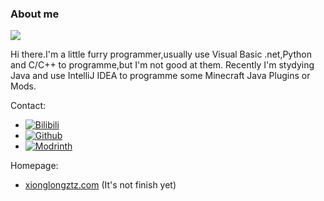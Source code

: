 ### About me
![](https://github-readme-stats.vercel.app/api?username=xionglongztz&show_icons=true&layout=compact&theme=tokyonight)

Hi there.I'm a little furry programmer,usually use Visual Basic .net,Python and C/C++ to programme,but I'm not good at them.
Recently I'm stydying Java and use IntelliJ IDEA to programme some Minecraft Java Plugins or Mods.

<!--
![Top Langs](https://github-readme-stats.vercel.app/api/top-langs/?username=xionglongztz&show_icons=true&layout=compact&theme=tokyonight)
-->
Contact:
- [![Bilibili](https://img.shields.io/endpoint?logo=bilibili&style=social&url=https%3A%2F%2Fapi.zeroroku.com%2Fbilibili%2Fauthor%2Fshield%3Fmid%3D21363815)](https://space.bilibili.com/21363815)
- [![Github](https://img.shields.io/github/followers/xionglongztz?label=xionglongztz&style=social)](https://github.com/xionglongztz)
- [![Modrinth](https://img.shields.io/)](https://modrinth.com/user/xionglongztz)

Homepage:
- [xionglongztz.com](https://xionglongztz.com/)
(It's not finish yet)

<!--
**xionglongztz/xionglongztz** is a ✨ _special_ ✨ repository because its `README.md` (this file) appears on your GitHub profile.
Here are some ideas to get you started:
- 🔭 I’m currently working on ...
- 🌱 I’m currently learning ...
- 👯 I’m looking to collaborate on ...
- 🤔 I’m looking for help with ...
- 💬 Ask me about ...
- 📫 How to reach me: ...
- 😄 Pronouns: ...
- ⚡ Fun fact: ...
-->
